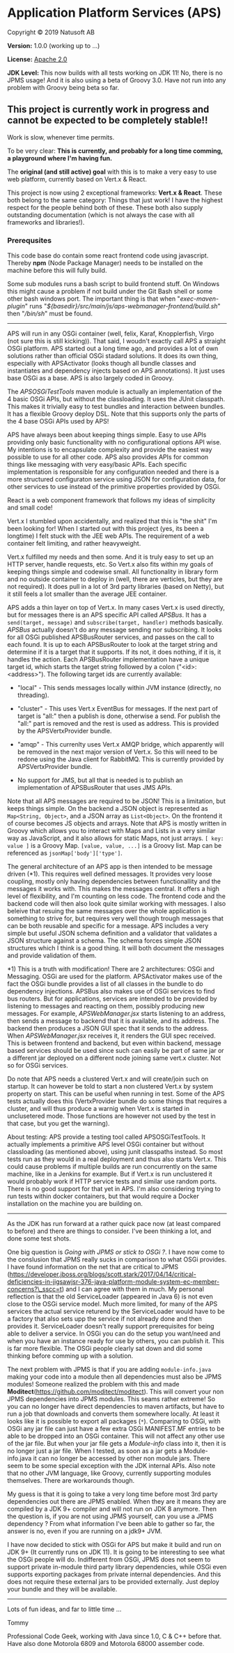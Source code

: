 # Application Platform Services (APS)

Copyright © 2019 Natusoft AB

__Version:__ 1.0.0 (working up to ...)

__License:__ [Apache 2.0](lics/Apache-2.0.md)

__JDK Level:__ This now builds with all tests working on JDK 11! No, there is no JPMS usage! And it is also using a beta of Groovy 3.0. Have not run into any problem with Groovy being beta so far. 

## This project is currently work in progress and cannot be expected to be completely stable!!

Work is slow, whenever time permits.

To be very clear: **This is currently, and probably for a long time comming, a playground where I'm having fun.**

The __original (and still active) goal__ with this is to make a very easy to use web platform, currently based on Vert.x & React.

This project is now using 2 exceptional frameworks: __Vert.x & React__. These both belong to the same category: Things that just work! I have the highest respect for the people behind both of these. These both also supply outstanding documentation (which is not always the case with all frameworks and libraries!).

### Prerequsites

This code base do contain some react frontend code using javascript. Thereby __npm__
(Node Package Manager) needs to be installed on the machine before this will fully
build.

Some sub modules runs a bash script to build frontend stuff. On Windows this might cause a problem if not build under the Git Bash shell or some other bash windows port. The important thing is that when "_exec-maven-plugin_" runs "_${basedir}/src/main/js/aps-webmanager-frontend/build.sh_" then "_/bin/sh_" must be found. 

---- 

APS will run in any OSGi container (well, felix, Karaf, Knopplerfish, Virgo (not sure this is still kicking)). That said, I woudn't exactly call APS a straight OSGi platform. APS started out a long time ago, and provides a lot of own solutions rather than official OSGi stadard solutions. It does its own thing, especially with APSActivator (looks though all bundle classes and instantiates and dependency injects based on APS annotations). It just uses base OSGi as a base. APS is also largely coded in Groovy.

The _APSOSGiTestTools_ maven module is actually an implementation of the 4 basic OSGi APIs, but without the classloading. It uses the JUnit classpath. This makes it trivially easy to test bundles and interaction between bundles. It has a flexible Groovy deploy DSL. Note that this supports only the parts of the 4 base OSGi APIs used by APS!

APS have always been about keeping things simple. Easy to use APIs providing only basic functionality with no configurational options API wise. My intentions is to encapsulate complexity and provide the easiest way possible to use for all other code. APS also provides APIs for common things like messaging with very easy/basic APIs. Each specific implementation is responsible for any configuration needed and there is a more structured configuraton service using JSON for configuration data, for other services to use instead of the primitive properties provided by OSGi.

React is a web component framework that follows my ideas of simplicity and small code! 

Vert.x I stumbled upon accidentally, and realized that this is "the shit" I'm been looking for! When I started out with this project (yes, its been a longtime) I felt stuck with the JEE web APIs. The requirement of a web container felt limiting, and rather heavyweight.

Vert.x fulfilled my needs and then some. And it is truly easy to set up an HTTP server, handle requests, etc. So Vert.x also fits within my goals of keeping things simple and codewise small. All functionality in library form and no outside container to deploy in (well, there are verticles, but they are not required). It does pull in a lot of 3rd party libraries (based on Netty), but it still feels a lot smaller than the average JEE container. 

APS adds a thin layer on top of Vert.x. In many cases Vert.x is used directly, but for messages there is an APS specific API called _APSBus_. It has a `send(target, message)` and `subscribe(target, handler)` methods basically. _APSBus_ actually doesn't do any message sending nor subscribing. It looks for all OSGi published APSBusRouter services, and passes on the call to each found. It is up to each APSBusRouter to look at the target string and determine if it is a target that it supports. If its not, it does nothing, if it is, it handles the action. Each APSBusRouter implementation have a unique target id, which starts the target string followed by a colon ("\<id\>:\<address\>"). The following target ids are currently available: 

- "local" - This sends messages locally within JVM instance (directly, no threading). 

- "cluster" - This uses Vert.x EventBus for messages. If the next part of target is "all:" then a publish is done, otherwise a send. For publish the "all:" part is removed and the rest is used as address. This is provided by the APSVertxProvider bundle.

- "amqp" - This currenlty uses Vert.x AMQP bridge, which apparently will be removed in the next major version of Vert.x. So this will need to be redone using the Java client for RabbitMQ. This is currently provided by APSVertxProvider bundle.

- No support for JMS, but all that is needed is to publish an implementation of APSBusRouter that uses JMS APIs.

Note that all APS messages are required to be JSON! This is a limitation, but keeps things simple. On the backend a JSON object is represented as `Map<String, Object>`, and a JSON array as `List<Object>`. On the frontend it of course becomes JS objects and arrays. Note that APS is mostly written in Groovy which allows you to interact with Maps and Lists in a very similar way as JavaScript, and it also allows for static Maps, not just arrays. `[ key: value ]` is a Groovy Map. `[value, value, ...]` is a Groovy list. Map can be referenced as `jsonMap['body']['type']`.   

The general architecture of an APS app is then intended to be message driven (\*1). This requires well defined messages. It provides very loose coupling, mostly only having dependencies between functionallity and the messages it works with. This makes the messages central. It offers a high level of flexibility, and I'm counting on less code. The frontend code and the backend code will then also look quite similar working with messages. I also beleive that resuing the same messages over the whole application is something to strive for, but requires very well though trough messages that can be both reusable and specific for a message. APS includes a very simple but useful JSON schema definition and a validator that validates a JSON structure against a schema. The schema forces simple JSON structures which I think is a good thing. It will both document the messages and provide validation of them.

\*1) This is a truth with modification! There are 2 architectures: OSGi and Messaging. OSGi are used for the platform. APSActivator makes use of the fact the OSGi bundle provides a list of all classes in the bundle to do dependency injections. APSBus also makes use of OSGi services to find bus routers. But for applications, services are intended to be provided by listening to messages and reacting on them, possibly producing new messages. For example, _APSWebManager.jsx_ starts listening to an address, then sends a message to backend that it is available, and its address. The backend then produces a JSON GUI spec that it sends to the address. When _APSWebManager.jsx_ receives it, it renders the GUI spec received. This is between frontend and backend, but even within backend, message based services should be used since such can easily be part of same jar or a different jar deployed on a different node joining same vert.x cluster. Not so for OSGi services.

Do note that APS needs a clustered Vert.x and will create/join such on startup. It can however be told to start a non clustered Vert.x by system property on start. This can be useful when running in test. Some of the APS tests actually does this (VertxProvider bundle do some things that requires a cluster, and will thus produce a warnig when Vert.x is started in unclusetered mode. Those functions are however not used by the test in that case, but you get the warning). 

About testing: APS provide a testing tool called APSOSGiTestTools. It actually implements a primitive APS level OSGi container but without classloading (as mentioned above), using junit classpaths instead. So most tests run as they would in a real deployment and thus also starts Vert.x. This could cause problems if multiple builds are run concurrently on the same machine, like in a Jenkins for example. But if Vert.x is run unclustered it would probably work if HTTP service tests and similar use random ports. There is no good support for that yet in APS. I'm also considering trying to run tests within docker containers, but that would require a Docker installation on the machine you are building on.

----

As the JDK has run forward at a rather quick pace now (at least compared to before) and there are things to consider. I've been thinking a lot, and done some test shots. 

One big question is _Going with JPMS or stick to OSGi ?_. I have now come to the conslusion that JPMS really sucks in comparison to what OSGi provides. I have found information on the net that are critical to JPMS (<https://developer.jboss.org/blogs/scott.stark/2017/04/14/critical-deficiencies-in-jigsawjsr-376-java-platform-module-system-ec-member-concerns?\_sscc=t>) and I can agree with them in much. My personal reflection is that the old ServiceLoader (appeared in Java 6) is not even close to the OSGi service model. Much more limited, for many of the APS services the actual service returend by the ServiceLoader would have to be a factory that also sets upp the service if not already done and then provides it. ServiceLoader doesn't really support prerequisites for being able to deliver a service. In OSGi you can do the setup you want/need and when you have an instance ready for use by others, you can publish it. This is far more flexible. The OSGi people clearly sat down and did some thinking before comming up with a solution. 

The next problem with JPMS is that if you are adding `module-info.java` making your code into a module then all dependencies must also be JPMS modules! Someone realized the problem with this and made __Moditect__(<https://github.com/moditect/moditect>). This will convert your non JPMS dependencies into JPMS modules. This seams rather extreme! So you can no longer have direct dependencies to maven artifacts, but have to run a job that downloads and converts them somewhere locally. At least it looks like it is possible to export all packages (`*`). Comparing to OSGi, with OSGi any jar file can just have a few extra OSGi MANIFEST.MF entries to be able to be dropped into an OSGi container. This will not affect any other use of the jar file. But when your jar file gets a _Module-info_ class into it, then it is no longer just a jar file. When I tested, as soon as a jar gets a Module-info.java it can no longer be accessed by other non module jars. There seem to be some special exception with the JDK internal APIs. Also note that no other JVM language, like Groovy, currently supporting modules themselves. There are workarounds though. 

My guess is that it is going to take a very long time before most 3rd party dependencies out there are JPMS enabled. When they are it means they are compiled by a JDK 9+ compiler and will not run on JDK 8 anymore. Then the question is, if you are not using JPMS yourself, can you use a JPMS dependency ? From what information I've been able to gather so far, the answer is no, even if you are running on a jdk9+ JVM.

I have now decided to stick with OSGi for APS but make it build and run on JDK 9+ (It currently runs on JDK 11). It is going to be interesting to see what the OSGi people will do. Indifferent from OSGi, JPMS does not seem to support private in-module third party library dependencies, while OSGi even supports exporting packages from private internal dependencies. And this does not require these external jars to be provided externally. Just deploy your bundle and they will be available.

----

Lots of fun ideas, and far to little time ...

Tommy

Professional Code Geek, working with Java since 1.0, C & C++ before that. Have also done Motorola 6809 and Motorola 68000 assember code.



